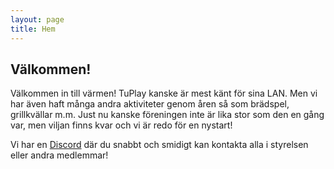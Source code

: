 ```yaml
---
layout: page
title: Hem
---
```


## Välkommen!
Välkommen in till värmen! TuPlay kanske är mest känt för sina LAN. Men vi har även haft många andra aktiviteter genom åren så som brädspel, grillkvällar m.m. Just nu kanske föreningen inte är lika stor som den en gång var, men viljan finns kvar och vi är redo för en nystart!

Vi har en [Discord](https://discord.gg/cjF8gZuwtm) där du snabbt och smidigt kan kontakta alla i styrelsen eller andra medlemmar!